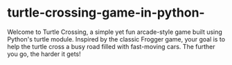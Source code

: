 # turtle-crossing-game-in-python-
Welcome to Turtle Crossing, a simple yet fun arcade-style game built using Python's turtle module. Inspired by the classic Frogger game, your goal is to help the turtle cross a busy road filled with fast-moving cars. The further you go, the harder it gets!
